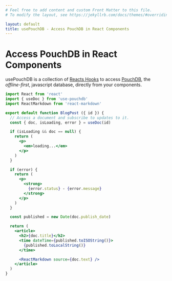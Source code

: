 ```yaml
---
# Feel free to add content and custom Front Matter to this file.
# To modify the layout, see https://jekyllrb.com/docs/themes/#overriding-theme-defaults

layout: default
title: usePouchDB - Access PouchDB in React Components
---
```


# Access PouchDB in React Components

usePouchDB is a collection of [Reacts Hooks](https://reactjs.org/docs/hooks-intro.html "Introducing Hooks on reactjs.org") to access [PouchDB](https://pouchdb.com/), the *offline-first*, javascript database, directly from your components.

```jsx
import React from 'react'
import { useDoc } from 'use-pouchdb'
import ReactMarkdown from 'react-markdown'

export default function BlogPost ({ id }) {
  // Access a document and subscribe to updates to it.
  const { doc, isLoading, error } = useDoc(id)

  if (isLoading && doc == null) {
    return (
      <p>
        <em>loading...</em>
      </p>
    )
  }

  if (error) {
    return (
      <p>
        <strong>
          {error.status} - {error.message}
        </strong>
      </p>
    )
  }

  const published = new Date(doc.publish_date)

  return (
    <article>
      <h2>{doc.title}</h2>
      <time dateTime={published.toISOString()}>
        {published.toLocalString()}
      </time>

      <ReactMarkdown source={doc.text} />
    </article>
  )
}
```
